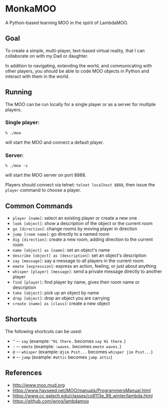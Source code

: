 MonkaMOO
========

A Python-based learning MOO in the spirit of LambdaMOO.

Goal
----

To create a simple, multi-player, text-based virtual reality, that I can collaborate on with my Dad or daughter.

In addition to navigating, extending the world, and communicating with other players, you should be
able to code MOO objects in Python and interact with them in the world.

Running
-------

The MOO can be run locally for a single player or as a server for multiple players.

### Single player:

```
% ./moo
```

will start the MOO and connect a default player.

### Server:

```
% ./moo -s
```

will start the MOO server on port 8888.

Players should connect via telnet: `telnet localhost 8888`, then issue the `player` command to choose a player.

Common Commands
---------------

* `player [name]`: select an existing player or create a new one
* `look [object]`: show a description of the object or the current room
* `go [direction]`: change rooms by moving player in direction
* `jump [room name]`: go directly to a named room
* `dig [direction]`: create a new room, adding direction to the current room
* `name [object] as [name]`: set an object's name
* `describe [object] as [description]`: set an object's description
* `say [message]`: say a message to all players in the current room
* `emote [expression]`: express an action, feeling, or just about anything
* `whisper [player] [message]`: send a private message directly to another player
* `find [player]`: find player by name, gives their room name or description
* `take [object]`: pick up an object by name
* `drop [object]`: drop an object you are carrying
* `create [name] as [class]`: create a new object

Shortcuts
---------

The following shortcuts can be used:

* `"` -- `say` (example: `"Hi there.` becomes `say Hi there.`)
* `:` -- `emote` (example: `:waves.` becomes `emote waves.`)
* `@` -- `whisper` (example: `@jim Psst...` becomes `whisper jim Psst...`)
* `#` -- `jump` (example: `#attic` becomes `jump attic`)

References
----------

* http://www.moo.mud.org
* https://www.hayseed.net/MOO/manuals/ProgrammersManual.html
* https://www.cc.gatech.edu/classes/cs8113e_99_winter/lambda.html
* https://github.com/wrog/lambdamoo
